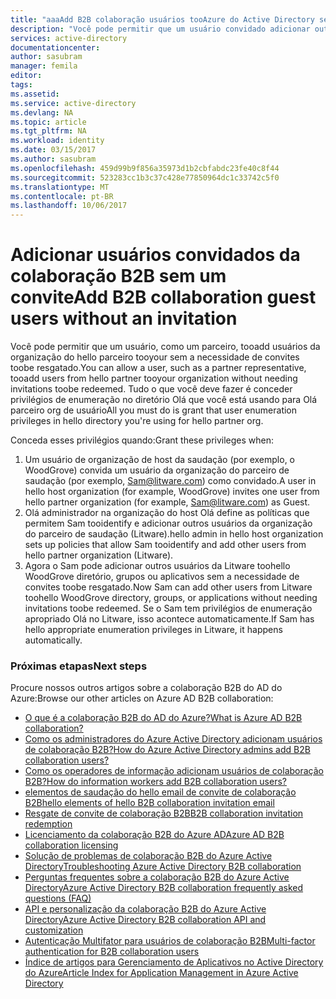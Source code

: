 ```yaml
---
title: "aaaAdd B2B colaboração usuários tooAzure do Active Directory sem um convite | Microsoft Docs"
description: "Você pode permitir que um usuário convidado adicionar outros usuários de convidado tooyour AD do Azure sem resgatar um convite em colaboração B2B do Azure Active Directory."
services: active-directory
documentationcenter: 
author: sasubram
manager: femila
editor: 
tags: 
ms.assetid: 
ms.service: active-directory
ms.devlang: NA
ms.topic: article
ms.tgt_pltfrm: NA
ms.workload: identity
ms.date: 03/15/2017
ms.author: sasubram
ms.openlocfilehash: 459d99b9f856a35973d1b2cbfabdc23fe40c8f44
ms.sourcegitcommit: 523283cc1b3c37c428e77850964dc1c33742c5f0
ms.translationtype: MT
ms.contentlocale: pt-BR
ms.lasthandoff: 10/06/2017
---
```

# <a name="add-b2b-collaboration-guest-users-without-an-invitation"></a><span data-ttu-id="ec431-103">Adicionar usuários convidados da colaboração B2B sem um convite</span><span class="sxs-lookup"><span data-stu-id="ec431-103">Add B2B collaboration guest users without an invitation</span></span>

<span data-ttu-id="ec431-104">Você pode permitir que um usuário, como um parceiro, tooadd usuários da organização do hello parceiro tooyour sem a necessidade de convites toobe resgatado.</span><span class="sxs-lookup"><span data-stu-id="ec431-104">You can allow a user, such as a partner representative, tooadd users from hello partner tooyour organization without needing invitations toobe redeemed.</span></span> <span data-ttu-id="ec431-105">Tudo o que você deve fazer é conceder privilégios de enumeração no diretório Olá que você está usando para Olá parceiro org de usuário</span><span class="sxs-lookup"><span data-stu-id="ec431-105">All you must do is grant that user enumeration privileges in hello directory you're using for hello partner org.</span></span> 

<span data-ttu-id="ec431-106">Conceda esses privilégios quando:</span><span class="sxs-lookup"><span data-stu-id="ec431-106">Grant these privileges when:</span></span>

1. <span data-ttu-id="ec431-107">Um usuário de organização de host da saudação (por exemplo, o WoodGrove) convida um usuário da organização do parceiro de saudação (por exemplo, Sam@litware.com) como convidado.</span><span class="sxs-lookup"><span data-stu-id="ec431-107">A user in hello host organization (for example, WoodGrove) invites one user from hello partner organization (for example, Sam@litware.com) as Guest.</span></span>
2. <span data-ttu-id="ec431-108">Olá administrador na organização do host Olá define as políticas que permitem Sam tooidentify e adicionar outros usuários da organização do parceiro de saudação (Litware).</span><span class="sxs-lookup"><span data-stu-id="ec431-108">hello admin in hello host organization sets up policies that allow Sam tooidentify and add other users from hello partner organization (Litware).</span></span>
3. <span data-ttu-id="ec431-109">Agora o Sam pode adicionar outros usuários da Litware toohello WoodGrove diretório, grupos ou aplicativos sem a necessidade de convites toobe resgatado.</span><span class="sxs-lookup"><span data-stu-id="ec431-109">Now Sam can add other users from Litware toohello WoodGrove directory, groups, or applications without needing invitations toobe redeemed.</span></span> <span data-ttu-id="ec431-110">Se o Sam tem privilégios de enumeração apropriado Olá no Litware, isso acontece automaticamente.</span><span class="sxs-lookup"><span data-stu-id="ec431-110">If Sam has hello appropriate enumeration privileges in Litware, it happens automatically.</span></span>

### <a name="next-steps"></a><span data-ttu-id="ec431-111">Próximas etapas</span><span class="sxs-lookup"><span data-stu-id="ec431-111">Next steps</span></span>

<span data-ttu-id="ec431-112">Procure nossos outros artigos sobre a colaboração B2B do AD do Azure:</span><span class="sxs-lookup"><span data-stu-id="ec431-112">Browse our other articles on Azure AD B2B collaboration:</span></span>

* [<span data-ttu-id="ec431-113">O que é a colaboração B2B do AD do Azure?</span><span class="sxs-lookup"><span data-stu-id="ec431-113">What is Azure AD B2B collaboration?</span></span>](active-directory-b2b-what-is-azure-ad-b2b.md)
* [<span data-ttu-id="ec431-114">Como os administradores do Azure Active Directory adicionam usuários de colaboração B2B?</span><span class="sxs-lookup"><span data-stu-id="ec431-114">How do Azure Active Directory admins add B2B collaboration users?</span></span>](active-directory-b2b-admin-add-users.md)
* [<span data-ttu-id="ec431-115">Como os operadores de informação adicionam usuários de colaboração B2B?</span><span class="sxs-lookup"><span data-stu-id="ec431-115">How do information workers add B2B collaboration users?</span></span>](active-directory-b2b-iw-add-users.md)
* [<span data-ttu-id="ec431-116">elementos de saudação do hello email de convite de colaboração B2B</span><span class="sxs-lookup"><span data-stu-id="ec431-116">hello elements of hello B2B collaboration invitation email</span></span>](active-directory-b2b-invitation-email.md)
* [<span data-ttu-id="ec431-117">Resgate de convite de colaboração B2B</span><span class="sxs-lookup"><span data-stu-id="ec431-117">B2B collaboration invitation redemption</span></span>](active-directory-b2b-redemption-experience.md)
* [<span data-ttu-id="ec431-118">Licenciamento da colaboração B2B do Azure AD</span><span class="sxs-lookup"><span data-stu-id="ec431-118">Azure AD B2B collaboration licensing</span></span>](active-directory-b2b-licensing.md)
* [<span data-ttu-id="ec431-119">Solução de problemas de colaboração B2B do Azure Active Directory</span><span class="sxs-lookup"><span data-stu-id="ec431-119">Troubleshooting Azure Active Directory B2B collaboration</span></span>](active-directory-b2b-troubleshooting.md)
* [<span data-ttu-id="ec431-120">Perguntas frequentes sobre a colaboração B2B do Azure Active Directory</span><span class="sxs-lookup"><span data-stu-id="ec431-120">Azure Active Directory B2B collaboration frequently asked questions (FAQ)</span></span>](active-directory-b2b-faq.md)
* [<span data-ttu-id="ec431-121">API e personalização da colaboração B2B do Azure Active Directory</span><span class="sxs-lookup"><span data-stu-id="ec431-121">Azure Active Directory B2B collaboration API and customization</span></span>](active-directory-b2b-api.md)
* [<span data-ttu-id="ec431-122">Autenticação Multifator para usuários de colaboração B2B</span><span class="sxs-lookup"><span data-stu-id="ec431-122">Multi-factor authentication for B2B collaboration users</span></span>](active-directory-b2b-mfa-instructions.md)
* [<span data-ttu-id="ec431-123">Índice de artigos para Gerenciamento de Aplicativos no Active Directory do Azure</span><span class="sxs-lookup"><span data-stu-id="ec431-123">Article Index for Application Management in Azure Active Directory</span></span>](active-directory-apps-index.md)